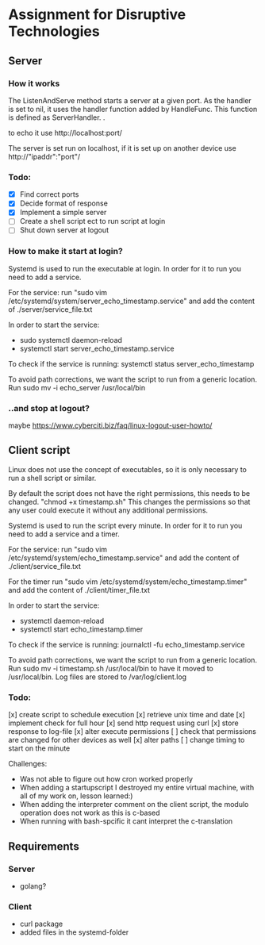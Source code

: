 # Assignment for Disruptive Technologies
## Server

### How it works
The ListenAndServe method starts a server at a given port. As the handler is set to nil, it uses the handler function added by HandleFunc. This function is defined as ServerHandler. .

to echo it use http://localhost:port/

The server is set run on localhost, if it is set up on another device use http://"ipaddr":"port"/

### Todo:
 - [x] Find correct ports
 - [x] Decide format of response
 - [x] Implement a simple server
 - [ ] Create a shell script ect to run script at login  
 - [ ] Shut down server at logout

### How to make it start at login?
Systemd is used to run the executable at login. In order for it to run you need to add a service.

For the service:
run "sudo vim /etc/systemd/system/server_echo_timestamp.service"
and add the content of ./server/service_file.txt

In order to start the service:
- sudo systemctl daemon-reload
- systemctl start server_echo_timestamp.service

To check if the service is running: systemctl status server_echo_timestamp

To avoid path corrections, we want the script to run from a generic location. Run
sudo mv -i echo_server /usr/local/bin

### ..and stop at logout?
maybe https://www.cyberciti.biz/faq/linux-logout-user-howto/

## Client script
Linux does not use the concept of executables, so it is only necessary to run a shell script or similar. 

By default the script does not have the right permissions, this needs to be changed. "chmod +x timestamp.sh"
This changes the permissions so that any user could execute it without any additional permissions. 

Systemd is used to run the script every minute. In order for it to run you need to add a service and a timer.

For the service:
run "sudo vim /etc/systemd/system/echo_timestamp.service"
and add the content of ./client/service_file.txt

For the timer
run "sudo vim /etc/systemd/system/echo_timestamp.timer"
and add the content of ./client/timer_file.txt

In order to start the service:
- systemctl daemon-reload
- systemctl start echo_timestamp.timer

To check if the service is running: journalctl -fu echo_timestamp.service

To avoid path corrections, we want the script to run from a generic location. Run
sudo mv -i timestamp.sh /usr/local/bin
to have it moved to /usr/local/bin. Log files are stored to /var/log/client.log

### Todo:
[x] create script to schedule execution
[x] retrieve unix time and date
[x] implement check for full hour
[x] send http request using curl
[x] store response to log-file
[x] alter execute permissions
[ ] check that permissions are changed for other devices as well
[x] alter paths
[ ] change timing to start on the minute

Challenges:
- Was not able to figure out how cron worked properly
- When adding a startupscript I destroyed my entire virtual machine, with all of my work on, lesson learned:)
- When adding the interpreter comment on the client script, the modulo operation does not work as this is c-based
- When running with bash-spcific it cant interpret the c-translation

## Requirements
### Server
- golang?

### Client
- curl package
- added files in the systemd-folder